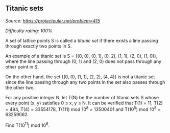 Titanic sets
------------

*Source: https://projecteuler.net/problem=415*


*Difficulty rating: 100%*

A set of lattice points S is called a *titanic set* if there exists a
line passing through exactly two points in S.

An example of a titanic set is S = {(0, 0), (0, 1), (0, 2), (1, 1), (2,
0), (1, 0)}, where the line passing through (0, 1) and (2, 0) does not
pass through any other point in S.

On the other hand, the set {(0, 0), (1, 1), (2, 2), (4, 4)} is not a
titanic set since the line passing through any two points in the set
also passes through the other two.

For any positive integer N, let T(N) be the number of titanic sets S
whose every point (x, y) satisfies 0 ≤ x, y ≤ N. It can be verified that
T(1) = 11, T(2) = 494, T(4) = 33554178, T(111) mod 10<sup>8</sup> = 13500401 and
T(10<sup>5</sup>) mod 10<sup>8</sup> = 63259062.

Find T(10<sup>11</sup>) mod 10<sup>8</sup>.

